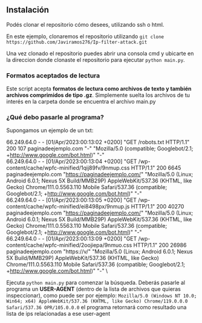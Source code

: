 ## Instalación
Podés clonar el repositorio cómo desees, utilizando ssh o html.

En este ejemplo, clonaremos el repositorio utilizando ```git clone https://github.com/Javiramos276/Ip-filter-attack.git```

Una vez clonado el repositorio puedes abrir una consola cmd y ubicarte en la direccion donde clonaste el repositorio para ejecutar ```python main.py```.

### Formatos aceptados de lectura

Este script acepta **formatos de lectura como archivos de texto y también archivos comprimidos de tipo .gz**. Simplemente suelta los archivos de tu interés en la carpeta donde se encuentra el archivo main.py


### ¿Qué debo pasarle al programa?
Supongamos un ejemplo de un txt:


66.249.64.0 - - [01/Apr/2023:00:13:02 +0200] "GET /robots.txt HTTP/1.1" 200 107 paginadeejemplo.com "-" "Mozilla/5.0 (compatible; Googlebot/2.1; +http://www.google.com/bot.html)" "-" \
66.249.64.0 - - [01/Apr/2023:00:13:04 +0200] "GET /wp-content/cache/wpfc-minified/1qij89fv/9nmup.css HTTP/1.1" 200 6645 paginadeejemplo.com "https://paginadeejemplo.com/" "Mozilla/5.0 (Linux; Android 6.0.1; Nexus 5X Build/MMB29P) AppleWebKit/537.36 (KHTML, like Gecko) Chrome/111.0.5563.110 Mobile Safari/537.36 (compatible; Googlebot/2.1; +http://www.google.com/bot.html)" "-" \
66.249.64.0 - - [01/Apr/2023:00:13:05 +0200] "GET /wp-content/cache/wpfc-minified/ei8498px/9nmup.js HTTP/1.1" 200 40270 paginadeejemplo.com "https://paginadeejemplo.com/" "Mozilla/5.0 (Linux; Android 6.0.1; Nexus 5X Build/MMB29P) AppleWebKit/537.36 (KHTML, like Gecko) Chrome/111.0.5563.110 Mobile Safari/537.36 (compatible; Googlebot/2.1; +http://www.google.com/bot.html)" "-" \
66.249.64.0 - - [01/Apr/2023:00:13:09 +0200] "GET /wp-content/cache/wpfc-minified/2oojiepa/9nmuo.css HTTP/1.1" 200 26986 paginadeejemplo.com "https://v/" "Mozilla/5.0 (Linux; Android 6.0.1; Nexus 5X Build/MMB29P) AppleWebKit/537.36 (KHTML, like Gecko) Chrome/111.0.5563.110 Mobile Safari/537.36 (compatible; Googlebot/2.1; +http://www.google.com/bot.html)" "-" \


Ejecuta ```python main.py``` para comenzar la búsqueda. Deberás pasarle al programa un **USER-AGENT** (dentro de la lista de archivos que quieras inspeccionar), como puede ser por ejemplo: ```Mozilla/5.0 (Windows NT 10.0; Win64; x64) AppleWebKit/537.36 (KHTML, like Gecko) Chrome/119.0.0.0 Safari/537.36 OPR/105.0.0.0```
el programa retornará como resultado una lista de ips relacionadas a ese user-agent 
